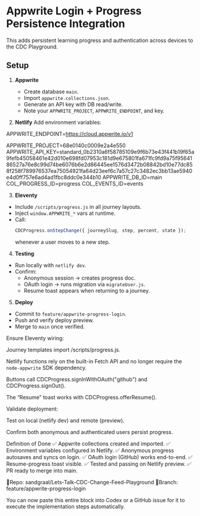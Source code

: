 # Appwrite Login + Progress Persistence Integration

This adds persistent learning progress and authentication across devices to the CDC Playground.

## Setup

1. **Appwrite**

   - Create database `main`.
   - Import `appwrite.collections.json`.
   - Generate an API key with DB read/write.
   - Note your `APPWRITE_PROJECT`, `APPWRITE_ENDPOINT`, and key.

2. **Netlify**
   Add environment variables:

APPWRITE_ENDPOINT=https://cloud.appwrite.io/v1

APPWRITE_PROJECT=68e0140c0009e2a4e550
APPWRITE_API_KEY=standard_0b2310a6f58785109e9f6b73e43f441b19f65a9fefb45058461e42d010e698fd07953c181d9e675801fa671fc9fd9a75f9564186527a76e8c99d74be6076b6e2d86445ee1576d3472b08842bd10e77dc858f258f789976537ea75054921fa64d23eef6c7a57c27c3482ec3bb13ae5940e4d0ff757e6ad4ad1fbc8ddc0e344b10
APPWRITE_DB_ID=main
COL_PROGRESS_ID=progress
COL_EVENTS_ID=events

3. **Eleventy**

- Include `/scripts/progress.js` in all journey layouts.
- Inject `window.APPWRITE_*` vars at runtime.
- Call:
  ```js
  CDCProgress.onStepChange({ journeySlug, step, percent, state });
  ```
  whenever a user moves to a new step.

4. **Testing**

- Run locally with `netlify dev`.
- Confirm:
  - Anonymous session → creates progress doc.
  - OAuth login → runs migration via `migrateUser.js`.
  - Resume toast appears when returning to a journey.

5. **Deploy**

- Commit to `feature/appwrite-progress-login`.
- Push and verify deploy preview.
- Merge to `main` once verified.

Ensure Eleventy wiring:

Journey templates import /scripts/progress.js.

Netlify functions rely on the built-in Fetch API and no longer require the `node-appwrite` SDK dependency.

Buttons call CDCProgress.signInWithOAuth("github") and CDCProgress.signOut().

The “Resume” toast works with CDCProgress.offerResume().

Validate deployment:

Test on local (netlify dev) and remote (preview).

Confirm both anonymous and authenticated users persist progress.

Definition of Done
✅ Appwrite collections created and imported.
✅ Environment variables configured in Netlify.
✅ Anonymous progress autosaves and syncs on login.
✅ OAuth login (GitHub) works end-to-end.
✅ Resume-progress toast visible.
✅ Tested and passing on Netlify preview.
✅ PR ready to merge into main.

📍Repo: sandgraal/Lets-Talk-CDC-Change-Feed-Playground
📍Branch: feature/appwrite-progress-login

You can now paste this entire block into Codex or a GitHub issue for it to execute the implementation steps automatically.
